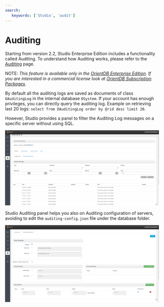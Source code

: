 ```yaml
---
search:
   keywords: ['Studio', 'audit']
---
```


# Auditing

Starting from version 2.2, Studio Enterprise Edition includes a functionality called Auditing. To understand how Auditing works, please refer to the [Auditing](../Auditing.md) page.

NOTE: _This feature is available only in the [OrientDB Enterprise Edition](http://orientdb.com/orientdb-enterprise). If you are interested in a commercial license look at [OrientDB Subscription Packages](http://orientdb.com/support)_.

By default all the auditing logs are saved as documents of class `OAuditingLog` in the internal database `OSystem`. If your account has enough privileges, you can directly query the auditing log. Example on retrieving last 20 logs: `select from OAuditingLog order by @rid desc limit 20`. 

However, Studio provides a panel to filter the Auditing Log messages on a specific server without using SQL.

![](../images/studio-auditing-log.png)

Studio Auditing panel helps you also on Auditing configuration of servers, avoiding to edit the `auditing-config.json` file under the database folder.

![](../images/studio-auditing-configuration.png)



